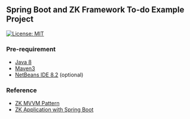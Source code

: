 ## Spring Boot and ZK Framework To-do Example Project
[![License: MIT](https://img.shields.io/badge/License-MIT-blue.svg)](/LICENSE)

### Pre-requirement
- [Java 8](http://www.oracle.com/technetwork/java/javase/downloads/jdk8-downloads-2133151.html)
- [Maven3](https://maven.apache.org/index.html)
- [NetBeans IDE 8.2](https://netbeans.org/) (optional)

### Reference
- [ZK MVVM Pattern](https://dzone.com/articles/zk-mvvm-approach-server-side-data-binding)
- [ZK Application with Spring Boot](https://www.zkoss.org/wiki/ZK%20Installation%20Guide/Quick%20Start/Create%20and%20Run%20Your%20First%20ZK%20Application%20with%20Spring%20Boot)
